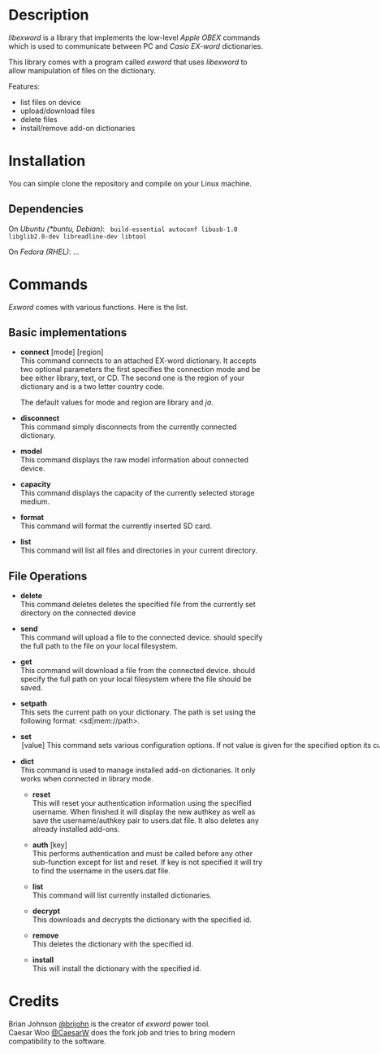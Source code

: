 # Description

_libexword_ is a library that implements the low-level _Apple OBEX_ commands which is used to communicate between PC and _Casio EX-word_ dictionaries. 

This library comes with a program called _exword_ that uses _libexword_ to allow manipulation of files on the dictionary.

Features:
 * list files on device
 * upload/download files
 * delete files
 * install/remove add-on dictionaries

# Installation

You can simple clone the repository and compile on your Linux machine.

## Dependencies

On _Ubuntu (*buntu, Debian)_: ` build-essential autoconf libusb-1.0 libglib2.0-dev libreadline-dev libtool`

On _Fedora (RHEL)_: ...

# Commands
_Exword_ comes with various functions. Here is the list.

## Basic implementations

* **connect** [mode] [region]  
  This command connects to an attached EX-word dictionary. It accepts two optional parameters the first specifies the connection mode and be bee either library, text, or CD. The second one is the region of your dictionary and is a two letter country code.

	The default values for mode and region are library and _ja_.

* **disconnect**  
  This command simply disconnects from the currently connected dictionary.

* **model**  
  This command displays the raw model information about connected device.

* **capacity**  
  This command displays the capacity of the currently selected storage medium.

* **format**  
  This command will format the currently inserted SD card.

* **list**  
  This command will list all files and directories in your current directory.
  
  
## File Operations

* **delete** <filename>  
  This command deletes deletes the specified file from the currently set directory on the connected device

* **send** <filename>  
  This command will upload a file to the connected device. <filename> should specify the full path to the file on your local filesystem.

* **get** <filename>  
  This command will download a file from the connected device. <filename> should specify the full path on your local filesystem where the file should be saved.

* **setpath** <path>  
  This sets the current path on your dictionary. The path is set using the following format: <sd|mem://path>.

* **set** <option> [value]  
  This command sets various configuration options. If not value is given for the specified option its current value is printed out. 
	Options:
		debug - This option sets the debug level (0-5)
		mkdir - This option tells setpath if it should create non-existent directories (yes|no)

* **dict** <sub-function>  
  This command is used to manage installed add-on dictionaries. It only works when connected in library mode.
  
	* **reset** <username>  
		This will reset your authentication information using the specified username. When finished it will display the new authkey as well as save the username/authkey pair to users.dat file. It also deletes any already installed add-ons.
		
	* **auth** <username> [key]  
		This performs authentication and must be called before any other sub-function except for list and reset. If key is not specified it will try to find the username in the users.dat file.
		
	* **list**  
		This command will list currently installed dictionaries.
		
	* **decrypt** <id>  
		This downloads and decrypts the dictionary with the specified id.
		
	* **remove** <id>  
		This deletes the dictionary with the specified id.
		
	* **install** <id>  
		This will install the dictionary with the specified id.

# Credits

Brian Johnson [@brijohn](https://github.com/brijohn) is the creator of _exword_ power tool.  
Caesar Woo [@CaesarW](https://github.com/CaesarW) does the fork job and tries to bring modern compatibility to the software.  

